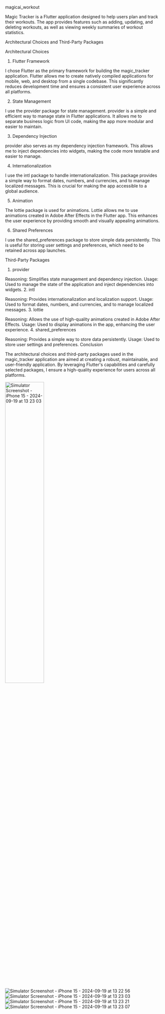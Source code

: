magicai_workout

Magic Tracker is a Flutter application designed to help users plan and track their workouts. The app provides features such as adding, updating, and deleting workouts, as well as viewing weekly summaries of workout statistics.

Architectural Choices and Third-Party Packages

Architectural Choices

1. Flutter Framework

I chose Flutter as the primary framework for building the magic_tracker application. Flutter allows me to create natively compiled applications for mobile, web, and desktop from a single codebase. This significantly reduces development time and ensures a consistent user experience across all platforms.

2. State Management

I use the provider package for state management. provider is a simple and efficient way to manage state in Flutter applications. It allows me to separate business logic from UI code, making the app more modular and easier to maintain.

3. Dependency Injection

provider also serves as my dependency injection framework. This allows me to inject dependencies into widgets, making the code more testable and easier to manage.

4. Internationalization

I use the intl package to handle internationalization. This package provides a simple way to format dates, numbers, and currencies, and to manage localized messages. This is crucial for making the app accessible to a global audience.

5. Animation

The lottie package is used for animations. Lottie allows me to use animations created in Adobe After Effects in the Flutter app. This enhances the user experience by providing smooth and visually appealing animations.

6. Shared Preferences

I use the shared_preferences package to store simple data persistently. This is useful for storing user settings and preferences, which need to be retained across app launches.

Third-Party Packages

1. provider

Reasoning: Simplifies state management and dependency injection.
Usage: Used to manage the state of the application and inject dependencies into widgets.
2. intl

Reasoning: Provides internationalization and localization support.
Usage: Used to format dates, numbers, and currencies, and to manage localized messages.
3. lottie

Reasoning: Allows the use of high-quality animations created in Adobe After Effects.
Usage: Used to display animations in the app, enhancing the user experience.
4. shared_preferences

Reasoning: Provides a simple way to store data persistently.
Usage: Used to store user settings and preferences.
Conclusion

The architectural choices and third-party packages used in the magic_tracker application are aimed at creating a robust, maintainable, and user-friendly application. By leveraging Flutter's capabilities and carefully selected packages, I ensure a high-quality experience for users across all platforms.

<img src="https://github.com/user-attachments/assets/8637450b-78a5-48f4-bbb2-4f30eb4b5528" alt="Simulator Screenshot - iPhone 15 - 2024-09-19 at 13 23 03" style="width:50%;">

![Simulator Screenshot - iPhone 15 - 2024-09-19 at 13 22 56](https://github.com/user-attachments/assets/c8f1530d-32cd-466c-a115-788c8fb82e3d)
![Simulator Screenshot - iPhone 15 - 2024-09-19 at 13 23 03](https://github.com/user-attachments/assets/8637450b-78a5-48f4-bbb2-4f30eb4b5528)
![Simulator Screenshot - iPhone 15 - 2024-09-19 at 13 23 21](https://github.com/user-attachments/assets/8f9e3cee-6176-49b4-8b9e-2707f1253d52)
![Simulator Screenshot - iPhone 15 - 2024-09-19 at 13 23 07](https://github.com/user-attachments/assets/8d513a82-8407-46fb-ab5b-f44f4b46e96f)



